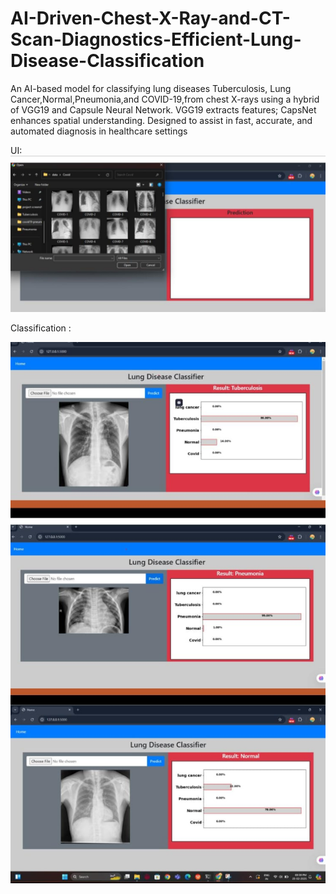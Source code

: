 # AI-Driven-Chest-X-Ray-and-CT-Scan-Diagnostics-Efficient-Lung-Disease-Classification
An AI-based model for classifying lung diseases Tuberculosis, Lung Cancer,Normal,Pneumonia,and COVID-19,from chest X-rays using a hybrid of VGG19 and Capsule Neural Network. VGG19 extracts features; CapsNet enhances spatial understanding. Designed to assist in fast, accurate, and automated diagnosis in healthcare settings

UI:
![image alt](https://github.com/sundaresanrattinam187/AI-Driven-Chest-X-Ray-and-CT-Scan-Diagnostics-Efficient-Lung-Disease-Classification/blob/c62040668b9fa41069d206d8a3272291702839aa/1.jpg)

Classification :

![image alt](https://github.com/sundaresanrattinam187/AI-Driven-Chest-X-Ray-and-CT-Scan-Diagnostics-Efficient-Lung-Disease-Classification/blob/0f85f75de4b7dade1fb00bbf5e21c72a3157a6dd/2.jpg)


